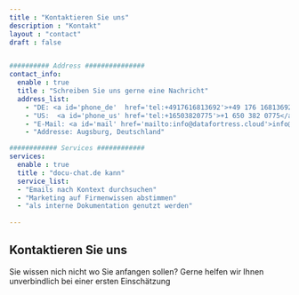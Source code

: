```yaml
---
title : "Kontaktieren Sie uns"
description : "Kontakt"
layout : "contact"
draft : false


########## Address ###############
contact_info:
  enable : true
  title : "Schreiben Sie uns gerne eine Nachricht"
  address_list:
    - "DE: <a id='phone_de'  href='tel:+4917616813692'>+49 176 16813692</a>"
    - "US:  <a id='phone_us' href='tel:+16503820775'>+1 650 382 0775</a>" 
    - "E-Mail: <a id='mail' href='mailto:info@datafortress.cloud'>info@dat<!--...-->afortress.cloud</a>"
    - "Addresse: Augsburg, Deutschland"

############ Services ############
services:
  enable : true
  title : "docu-chat.de kann"
  service_list:
  - "Emails nach Kontext durchsuchen"
  - "Marketing auf Firmenwissen abstimmen"
  - "als interne Dokumentation genutzt werden"
  
---
```


## Kontaktieren Sie uns

Sie wissen nich nicht wo Sie anfangen sollen? Gerne helfen wir Ihnen unverbindlich bei einer ersten Einschätzung